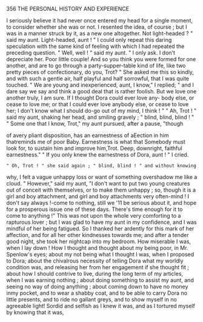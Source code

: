 356            THE PERSONAL HISTORY AND EXPERIENCE

   I seriously believe it had never once entered my head for a single
moment, to consider whether she was or not. I resented the idea, of
course ; but I was in a manner struck by it, as a new one altogether.
      Not light-headed ? " said my aunt.
      Light-headed, aunt ! " I could only repeat this daring speculation
with the same kind of feeling with which I had repeated the preceding
question.
   " Well, well ! " said my aunt.       " I only ask. I don't depreciate her.
Poor little couple! And so you think you were formed for one another,
and are to go through a party-supper-table kind of life, like two pretty
pieces of confectionary, do you, Trot? "
   She asked me this so kindly, and with such a gentle air, half playful
and half sorrowful, that I was quite touched.
   " We are young and inexperienced, aunt, I know," I replied; " and I
dare say we say and think a good deal that is rather foolish. But we love
one another truly, I am sure. If I thought Dora could ever love any-
body else, or cease to love me; or that I could ever love anybody else, or
cease to love her; I don't know what I should do-go out of my mind,
I think ! "
   " Ah, Trot ! " said my aunt, shaking her head, and smiling gravely ;
" blind, blind, blind ! "
    " Some one that I know, Trot," my aunt pursued, after a pause, "though

of avery pliant disposition, has an earnestness of aEection in him thatreminds
me of poor Baby. Earnestness is what that Somebody must look for, to
sustain him and improve him,Trot. Deep, downright, faithful earnestness."
    " If you only knew the earnestness of Dora, aunt ! " I cried.

    " Oh, Trot ! " she said again ; " blind, blind ! " and without knowing
why, I felt a vague unhappy loss or want of something overshadow me like
a cloud.
    " However," said my aunt, "I don't want to put two young creatures
out of conceit with themselves, or to make them unhappy ; so, though it is
a girl and boy attachment, and girl and boy attachments very often-mind !
I don't say always !-come to nothing, still we '11 be serious about it, and
hope for a prosperous issue one of these days. There's time enough for
it to come to anything !"
    This was not upon the whole very comforting to a rapturous lover ; but
I was glad to have my aunt in my confidence, and I was mindful of her
being fatigued. So I thanked her ardently for this mark of her affection,
and for all her other kindnesses towards me; and after a tender good
night, she took her nightcap into my bedroom.
    How miserable I was, when I lay down ! How I thought and thought
about my being poor, in Mr. Spenlow's eyes; about my not being what I
thought I was, when I proposed to Dora; about the chivalrous necessity
of telling Dora what my worldly condition was, and releasing her from
her engagement if she thought fit ; about how I should contrive to live,
during the long term of my articles, when I was earning nothing ; about
doing something to assist my aunt, and seeing no way of doing anything ;
about coming down to have no money inmy pocket, and to wear a shabby
coat, and to be able to carry Dora no little presents, and to ride no
 gallant greys, and to show myself in no agreeable light! Sordid and
 selfish as I knew it was, and as I tortured myself by knowing that it was,
